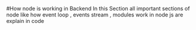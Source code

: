 #How node is working in Backend
In this Section all important sections of node like how event loop , events stream , modules work in node js are explain in code 

